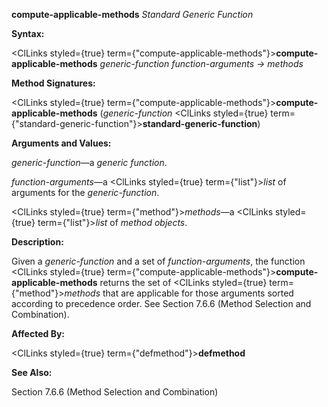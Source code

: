 **compute-applicable-methods** *Standard Generic Function* 



**Syntax:** 



<ClLinks styled={true} term={"compute-applicable-methods"}><b>compute-applicable-methods</b></ClLinks> *generic-function function-arguments → methods* 



**Method Signatures:** 



<ClLinks styled={true} term={"compute-applicable-methods"}><b>compute-applicable-methods</b></ClLinks> (*generic-function* <ClLinks styled={true} term={"standard-generic-function"}><b>standard-generic-function</b></ClLinks>) 



**Arguments and Values:** 



*generic-function*—a *generic function*. 



*function-arguments*—a <ClLinks styled={true} term={"list"}><i>list</i></ClLinks> of arguments for the *generic-function*. 



<ClLinks styled={true} term={"method"}><i>methods</i></ClLinks>—a <ClLinks styled={true} term={"list"}><i>list</i></ClLinks> of *method objects*. 



**Description:** 



Given a *generic-function* and a set of *function-arguments*, the function <ClLinks styled={true} term={"compute-applicable-methods"}><b>compute-applicable-methods</b></ClLinks> returns the set of <ClLinks styled={true} term={"method"}><i>methods</i></ClLinks> that are applicable for those arguments sorted according to precedence order. See Section 7.6.6 (Method Selection and Combination). 







 



 



**Affected By:** 



<ClLinks styled={true} term={"defmethod"}><b>defmethod</b></ClLinks> 



**See Also:** 



Section 7.6.6 (Method Selection and Combination) 



